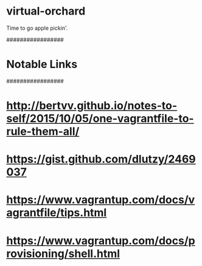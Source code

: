 # virtual-orchard
Time to go apple pickin'.

#################
# Notable Links #
#################
# http://bertvv.github.io/notes-to-self/2015/10/05/one-vagrantfile-to-rule-them-all/
# https://gist.github.com/dlutzy/2469037
# https://www.vagrantup.com/docs/vagrantfile/tips.html
# https://www.vagrantup.com/docs/provisioning/shell.html
